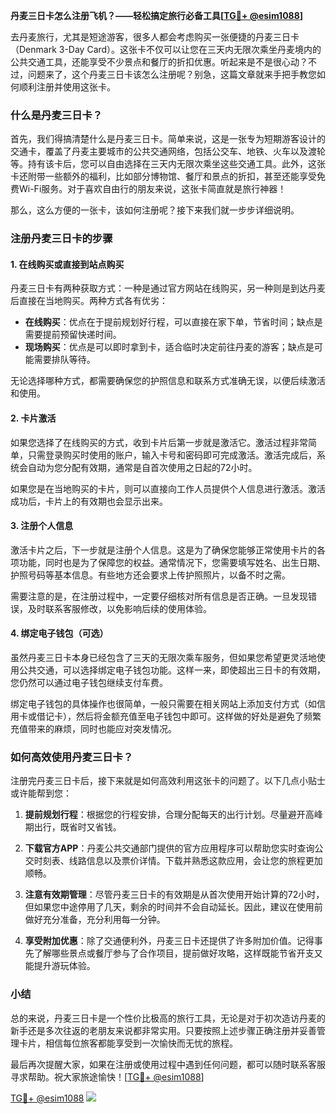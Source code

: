 **丹麦三日卡怎么注册飞机？——轻松搞定旅行必备工具[[TG💪+ @esim1088](https://t.me/s/esim1088)]**

去丹麦旅行，尤其是短途游客，很多人都会考虑购买一张便捷的丹麦三日卡（Denmark 3-Day Card）。这张卡不仅可以让您在三天内无限次乘坐丹麦境内的公共交通工具，还能享受不少景点和餐厅的折扣优惠。听起来是不是很心动？不过，问题来了，这个丹麦三日卡该怎么注册呢？别急，这篇文章就来手把手教您如何顺利注册并使用这张卡。

### 什么是丹麦三日卡？

首先，我们得搞清楚什么是丹麦三日卡。简单来说，这是一张专为短期游客设计的交通卡，覆盖了丹麦主要城市的公共交通网络，包括公交车、地铁、火车以及渡轮等。持有该卡后，您可以自由选择在三天内无限次乘坐这些交通工具。此外，这张卡还附带一些额外的福利，比如部分博物馆、餐厅和景点的折扣，甚至还能享受免费Wi-Fi服务。对于喜欢自由行的朋友来说，这张卡简直就是旅行神器！

那么，这么方便的一张卡，该如何注册呢？接下来我们就一步步详细说明。

### 注册丹麦三日卡的步骤

#### 1. 在线购买或直接到站点购买

丹麦三日卡有两种获取方式：一种是通过官方网站在线购买，另一种则是到达丹麦后直接在当地购买。两种方式各有优劣：

- **在线购买**：优点在于提前规划好行程，可以直接在家下单，节省时间；缺点是需要提前预留快递时间。
- **现场购买**：优点是可以即时拿到卡，适合临时决定前往丹麦的游客；缺点是可能需要排队等待。

无论选择哪种方式，都需要确保您的护照信息和联系方式准确无误，以便后续激活和使用。

#### 2. 卡片激活

如果您选择了在线购买的方式，收到卡片后第一步就是激活它。激活过程非常简单，只需登录购买时使用的账户，输入卡号和密码即可完成激活。激活完成后，系统会自动为您分配有效期，通常是自首次使用之日起的72小时。

如果您是在当地购买的卡片，则可以直接向工作人员提供个人信息进行激活。激活成功后，卡片上的有效期也会显示出来。

#### 3. 注册个人信息

激活卡片之后，下一步就是注册个人信息。这是为了确保您能够正常使用卡片的各项功能，同时也是为了保障您的权益。通常情况下，您需要填写姓名、出生日期、护照号码等基本信息。有些地方还会要求上传护照照片，以备不时之需。

需要注意的是，在注册过程中，一定要仔细核对所有信息是否正确。一旦发现错误，及时联系客服修改，以免影响后续的使用体验。

#### 4. 绑定电子钱包（可选）

虽然丹麦三日卡本身已经包含了三天的无限次乘车服务，但如果您希望更灵活地使用公共交通，可以选择绑定电子钱包功能。这样一来，即使超出三日卡的有效期，您仍然可以通过电子钱包继续支付车费。

绑定电子钱包的具体操作也很简单，一般只需要在相关网站上添加支付方式（如信用卡或借记卡），然后将金额充值至电子钱包中即可。这样做的好处是避免了频繁充值带来的麻烦，同时也能应对突发情况。

### 如何高效使用丹麦三日卡？

注册完丹麦三日卡后，接下来就是如何高效利用这张卡的问题了。以下几点小贴士或许能帮到您：

1. **提前规划行程**：根据您的行程安排，合理分配每天的出行计划。尽量避开高峰期出行，既省时又省钱。
   
2. **下载官方APP**：丹麦公共交通部门提供的官方应用程序可以帮助您实时查询公交时刻表、线路信息以及票价详情。下载并熟悉这款应用，会让您的旅程更加顺畅。

3. **注意有效期管理**：尽管丹麦三日卡的有效期是从首次使用开始计算的72小时，但如果您中途停用了几天，剩余的时间并不会自动延长。因此，建议在使用前做好充分准备，充分利用每一分钟。

4. **享受附加优惠**：除了交通便利外，丹麦三日卡还提供了许多附加价值。记得事先了解哪些景点或餐厅参与了合作项目，提前做好攻略，这样既能节省开支又能提升游玩体验。

### 小结

总的来说，丹麦三日卡是一个性价比极高的旅行工具，无论是对于初次造访丹麦的新手还是多次往返的老朋友来说都非常实用。只要按照上述步骤正确注册并妥善管理卡片，相信每位旅客都能享受到一次愉快而无忧的旅程。

最后再次提醒大家，如果在注册或使用过程中遇到任何问题，都可以随时联系客服寻求帮助。祝大家旅途愉快！[[TG💪+ @esim1088](https://t.me/s/esim1088)]

[TG💪+ @esim1088](https://t.me/s/esim1088) ![](https://i.postimg.cc/4NQfJmqS/Snipaste-2025-05-13-00-14-12.png)
